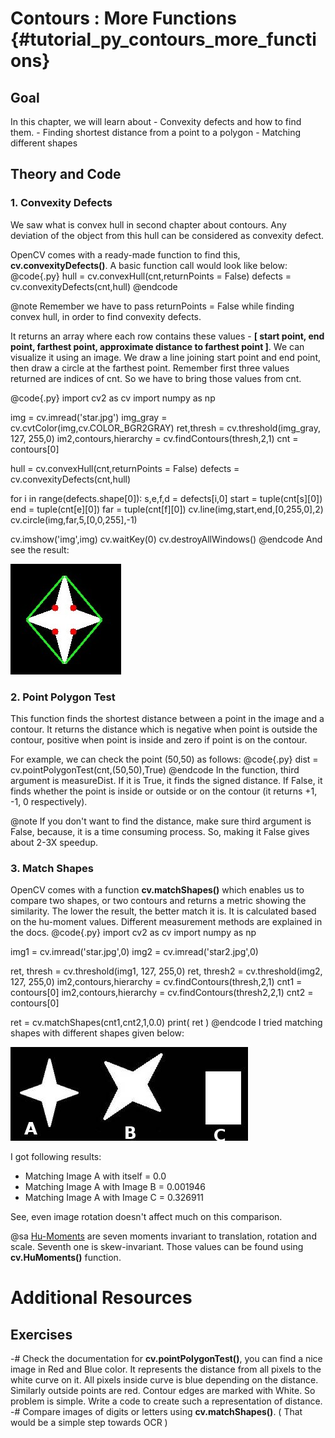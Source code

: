 Contours : More Functions {#tutorial_py_contours_more_functions}
=========================

Goal
----

In this chapter, we will learn about
    -   Convexity defects and how to find them.
    -   Finding shortest distance from a point to a polygon
    -   Matching different shapes

Theory and Code
---------------

### 1. Convexity Defects

We saw what is convex hull in second chapter about contours. Any deviation of the object from this
hull can be considered as convexity defect.

OpenCV comes with a ready-made function to find this, **cv.convexityDefects()**. A basic function
call would look like below:
@code{.py}
hull = cv.convexHull(cnt,returnPoints = False)
defects = cv.convexityDefects(cnt,hull)
@endcode

@note Remember we have to pass returnPoints = False while finding convex hull, in order to find
convexity defects.

It returns an array where each row contains these values - **[ start point, end point, farthest
point, approximate distance to farthest point ]**. We can visualize it using an image. We draw a
line joining start point and end point, then draw a circle at the farthest point. Remember first
three values returned are indices of cnt. So we have to bring those values from cnt.

@code{.py}
import cv2 as cv
import numpy as np

img = cv.imread('star.jpg')
img_gray = cv.cvtColor(img,cv.COLOR_BGR2GRAY)
ret,thresh = cv.threshold(img_gray, 127, 255,0)
im2,contours,hierarchy = cv.findContours(thresh,2,1)
cnt = contours[0]

hull = cv.convexHull(cnt,returnPoints = False)
defects = cv.convexityDefects(cnt,hull)

for i in range(defects.shape[0]):
    s,e,f,d = defects[i,0]
    start = tuple(cnt[s][0])
    end = tuple(cnt[e][0])
    far = tuple(cnt[f][0])
    cv.line(img,start,end,[0,255,0],2)
    cv.circle(img,far,5,[0,0,255],-1)

cv.imshow('img',img)
cv.waitKey(0)
cv.destroyAllWindows()
@endcode
And see the result:

![image](images/defects.jpg)

### 2. Point Polygon Test

This function finds the shortest distance between a point in the image and a contour. It returns the
distance which is negative when point is outside the contour, positive when point is inside and zero
if point is on the contour.

For example, we can check the point (50,50) as follows:
@code{.py}
dist = cv.pointPolygonTest(cnt,(50,50),True)
@endcode
In the function, third argument is measureDist. If it is True, it finds the signed distance. If
False, it finds whether the point is inside or outside or on the contour (it returns +1, -1, 0
respectively).

@note If you don't want to find the distance, make sure third argument is False, because, it is a
time consuming process. So, making it False gives about 2-3X speedup.

### 3. Match Shapes

OpenCV comes with a function **cv.matchShapes()** which enables us to compare two shapes, or two
contours and returns a metric showing the similarity. The lower the result, the better match it is.
It is calculated based on the hu-moment values. Different measurement methods are explained in the
docs.
@code{.py}
import cv2 as cv
import numpy as np

img1 = cv.imread('star.jpg',0)
img2 = cv.imread('star2.jpg',0)

ret, thresh = cv.threshold(img1, 127, 255,0)
ret, thresh2 = cv.threshold(img2, 127, 255,0)
im2,contours,hierarchy = cv.findContours(thresh,2,1)
cnt1 = contours[0]
im2,contours,hierarchy = cv.findContours(thresh2,2,1)
cnt2 = contours[0]

ret = cv.matchShapes(cnt1,cnt2,1,0.0)
print( ret )
@endcode
I tried matching shapes with different shapes given below:

![image](images/matchshapes.jpg)

I got following results:

-   Matching Image A with itself = 0.0
-   Matching Image A with Image B = 0.001946
-   Matching Image A with Image C = 0.326911

See, even image rotation doesn't affect much on this comparison.

@sa [Hu-Moments](http://en.wikipedia.org/wiki/Image_moment#Rotation_invariant_moments) are seven
moments invariant to translation, rotation and scale. Seventh one is skew-invariant. Those values
can be found using **cv.HuMoments()** function.

Additional Resources
====================

Exercises
---------

-#  Check the documentation for **cv.pointPolygonTest()**, you can find a nice image in Red and
    Blue color. It represents the distance from all pixels to the white curve on it. All pixels
    inside curve is blue depending on the distance. Similarly outside points are red. Contour edges
    are marked with White. So problem is simple. Write a code to create such a representation of
    distance.
-#  Compare images of digits or letters using **cv.matchShapes()**. ( That would be a simple step
    towards OCR )
